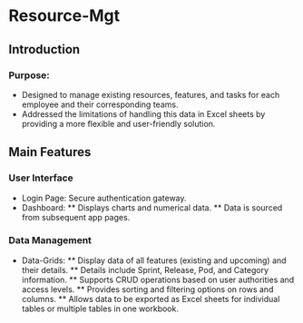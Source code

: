 # Resource-Mgt
## Introduction
### Purpose:
* Designed to manage existing resources, features, and tasks for each employee and their corresponding teams.
* Addressed the limitations of handling this data in Excel sheets by providing a more flexible and user-friendly solution.

## Main Features
### User Interface
* Login Page: Secure authentication gateway.
* Dashboard:
** Displays charts and numerical data.
** Data is sourced from subsequent app pages.

### Data Management
* Data-Grids:
** Display data of all features (existing and upcoming) and their details.
** Details include Sprint, Release, Pod, and Category information.
** Supports CRUD operations based on user authorities and access levels.
** Provides sorting and filtering options on rows and columns.
** Allows data to be exported as Excel sheets for individual tables or multiple tables in one workbook.
